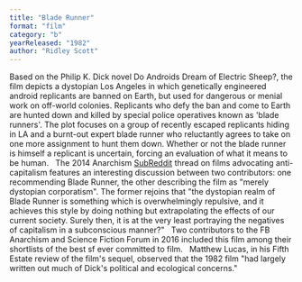 ```yaml
---
title: "Blade Runner"
format: "film"
category: "b"
yearReleased: "1982"
author: "Ridley Scott"
---
```

Based on the Philip K. Dick novel Do  Androids Dream of Electric Sheep?, the film depicts a dystopian  Los Angeles in which genetically engineered android replicants are  banned on Earth, but used for dangerous or menial work on off-world  colonies. Replicants who defy the ban and come to Earth are hunted  down and killed by special police operatives known as 'blade  runners'. The plot focuses on a group of recently escaped replicants  hiding in LA and a burnt-out expert blade runner who reluctantly  agrees to take on one more assignment to hunt them down. Whether or  not the blade runner is himself a replicant is uncertain, forcing an  evaluation of what it means to be human.
 
The 2014 Anarchism <a href="https://www.reddit.com/r/Anarchism/comments/2a2r93/can_we_compile_a_list_of_the_top_films_advocating/"> SubReddit</a> thread on films advocating anti-capitalism features an  interesting discussion between two contributors: one recommending  Blade Runner, the other describing the film as "merely dystopian  corporatism". The former rejoins that "the dystopian realm of  Blade Runner is something which is overwhelmingly repulsive, and  it achieves this style by doing nothing but extrapolating the  effects of our current society. Surely then, it is at the very least  portraying the negatives of capitalism in a subconscious manner?"
 
Two contributors to the FB Anarchism and  Science Fiction Forum in 2016 included this film among their shortlists of the best  sf ever committed to film.
 
Matthew Lucas, in his Fifth Estate review of the  film's sequel, observed that the 1982 film "had largely written out much of  Dick's political and ecological concerns."